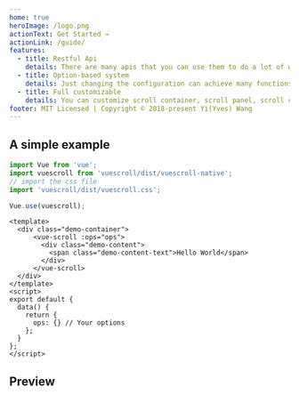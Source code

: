 ```yaml
---
home: true
heroImage: /logo.png
actionText: Get Started →
actionLink: /guide/
features:
  - title: Restful Api
    details: There are many apis that you can use them to do a lot of work.
  - title: Option-based system
    details: Just changing the configuration can achieve many functions.
  - title: Full customizable
    details: You can customize scroll container, scroll panel, scroll content, scrollbar...
footer: MIT Licensed | Copyright © 2018-present Yi(Yves) Wang
---
```


## A simple example

```javascript
import Vue from 'vue';
import vuescroll from 'vuescroll/dist/vuescroll-native';
// import the css file
import 'vuescroll/dist/vuescroll.css';

Vue.use(vuescroll);
```

```vue
<template>
  <div class="demo-container">
      <vue-scroll :ops="ops">
        <div class="demo-content">
          <span class="demo-content-text">Hello World</span>
        </div>
      </vue-scroll>
  </div>
</template>
<script>
export default {
  data() {
    return {
      ops: {} // Your options
    };
  }
};
</script>
```

## Preview

<ClientOnly>
<IndexDemo />
</ClientOnly>

